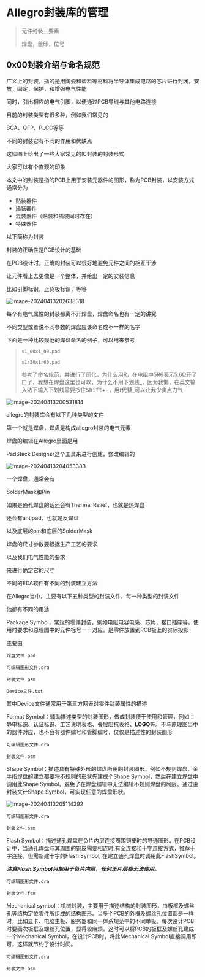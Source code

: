 # Allegro封装库的管理

>   元件封装三要素
>
>   焊盘，丝印，位号



## 0x00封装介绍与命名规范

广义上的封装，指的是用陶瓷和塑料等材料将半导体集成电路的芯片进行封闭，安放，固定，保护，和增强电气性能

同时，引出相应的电气引脚，以便通过PCB导线与其他电路连接

目前的封装类型有很多种，例如我们常见的

BGA、QFP、PLCC等等

不同的封装它有不同的作用和优缺点

这幅图上给出了一些大家常见的IC封装的封装形式

大家可以有个直观的印象

本文中的封装是指的PCB上用于安装元器件的图形，称为PCB封装，以安装方式通常分为

-   贴装器件
-   插装器件
-   混装器件（贴装和插装同时存在）
-   特殊器件

以下简称为封装

封装的正确性是PCB设计的基础

在PCB设计时，正确的封装可以很好地避免元件之间的相互干涉

让元件看上去更像是一个整体，并给出一定的安装信息

比如引脚标识，正负极标识，等等

![image-20240413202638318](https://st211177.oss-cn-nanjing.aliyuncs.com/img/202404132026437.png)



每个有电气属性的封装都离不开焊盘，焊盘命名也有一定的讲究

不同类型或者说不同参数的焊盘应该命名成不一样的名字

下面是一种比较规范的焊盘命名的例子，可以用来参考

>   `s1_00x1_00.pad`
>
>   `s1r20x1r60.pad`
>
>   参考了命名规范，并进行了简化，为什么用R，在电阻中5R6表示5.6Ω开了口了，我想在焊盘这里也可以，为什么不用下划线\_，因为我懒，在英文输入法下输入下划线需要按住<kbd>Shift</kbd>+<kbd>-</kbd>，用r代替\_可以让我少卖点力气

![image-20240413200531814](https://st211177.oss-cn-nanjing.aliyuncs.com/img/202404132005275.png)

 

allegro的封装库会有以下几种类型的文件

第一个就是焊盘，焊盘是构成allegro封装的电气元素

焊盘的编辑在Allegro里面是用

PadStack Designer这个工具来进行创建，修改编辑的

![image-20240413204053383](https://st211177.oss-cn-nanjing.aliyuncs.com/img/202404132040515.png)

一个焊盘，通常会有

SolderMask和Pin



如果是通孔焊盘的话还会有Thermal Relief，也就是热焊盘

还会有antipad，也就是反焊盘

以及底层的pin和底层的SolderMask



焊盘的尺寸参数要根据生产工艺的要求

以及我们电气性能的要求

来进行确定它的尺寸



不同的EDA软件有不同的封装建立方法

在Allegro当中，主要有以下五种类型的封装文件，每一种类型的封装文件

他都有不同的用途



Package Symbol，常规的零件封装，例如电阻电容电感、芯片，接口插座等。使用时要求和原理图中的元件标号一一对应。是零件放置到PCB板上的实际投影

主要由

`焊盘文件.pad`

`可编辑图形文件.dra`

`封装文件.psm`

`Device文件.txt`

其中Device文件通常用于第三方网表对零件封装属性的描述



Format Symbol：辅助描述类型的封装图形，做成封装便于使用和管理，例如：静电标识、认证标识、工艺说明表格、叠层阻抗表格、**LOGO**等。不与原理图当中的器件对应，也不会有器件编号和管脚编号，仅仅是描述性的封装图形

`可编辑图形文件.dra`

`封装文件.osm`



Shape Symbol：描述具有特殊外形的焊盘所用的封装图形。例如不规则焊盘、金手指焊盘的建立都要将不规则的形状先建成个Shape Symbol，然后在建立焊盘中调用此Shape Symbol，避免了在焊盘编辑中无法编辑不规则焊盘的局限。通过设封装文计Shape Symbol，可实现任意的焊盘形状。

![image-20240413205114392](https://st211177.oss-cn-nanjing.aliyuncs.com/img/202404132051439.png)

`可编辑图形文件.dra`

`封装文件.ssm`



Flash Symbol：描述通孔焊盘在负片内层连接周围铜皮时的导通图形。在PCB设计中，当通孔焊盘与其周围的铜皮需要相连时,有全连接和十字连接方式，推荐十字连接，但需新建十字的Flash Symbol, 在建立通孔焊盘时调用此FlashSymbol。

***注意Flash Symbol只能用于负片内层，任何正片层都无法使用。***

`可编辑图形文件.dra`

`封装文件.fsm`



Mechanical symbol：机械封装，主要用于描述结构的封装图形，由板框及螺丝孔等结构定位零件所组成的结构图形。当多个PCB的外框及螺丝孔位置都是一样时，比如显卡、电脑主板、服务器和同一体系规范中的不同单板。每次设计PCB时要画次板框及螺丝孔位置，显得较麻烦。这时可以将PCB的板框及螺丝孔建成一个Mechanical Symbol，在设计PCB时，将此Mechanical Symbol直接调用即可，这样就节约了设计时间。

`可编辑图形文件.dra`

`封装文件.bsm`
